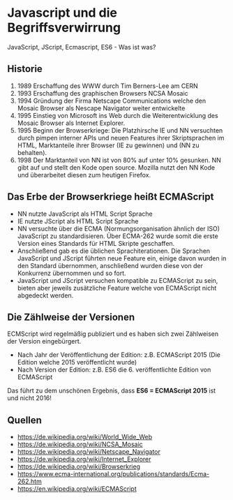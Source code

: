 # Javascript und die Begriffsverwirrung

JavaScript, JScript, Ecmascript, ES6 - Was ist was?

## Historie

1. 1989 Erschaffung des WWW durch Tim Berners-Lee am CERN
2. 1993 Erschaffung des graphischen Browsers NCSA Mosaic
3. 1994 Gründung der Firma Netscape Communications welche den Mosaic Browser als  Nescape Navigator weiter entwickelte
4. 1995 Einstieg von Microsoft ins Web durch die Weiterentwicklung des Mosaic Browser als Internet Explorer. 
5. 1995 Beginn der Browserkriege: Die Platzhirsche IE und NN versuchten durch pimpen interner APIs und neuen 
   Features ihrer Skriptsprachen im HTML, Marktanteile ihrer Browser (IE zu gewinnen) und (NN zu behalten).
6. 1998 Der Marktanteil von NN ist von 80% auf unter 10% gesunken. NN gibt auf und stellt den Kode open source. 
   Mozilla nutzt den NN Kode und überarbeitet diesen zum heutigen Firefox. 
   
## Das Erbe der Browserkriege heißt ECMAScript

* NN nutzte JavaScript als HTML Script Sprache
* IE nutzte JScript als HTML Script Sprache
* NN versuchte über die ECMA (Normungsorganisation ähnlich der ISO) JavaScript zu standardisieren.
  Über ECMA-262 wurde somit die erste Version eines Standards für HTML Skripte geschaffen. 
* Anschließend gab es die üblichen Sprachiterationen. Die Sprachen JavaScript und JScript führten neue Feature ein,
  einige davon wurden in den Standard übernommen, anschließend wurden diese von der Konkurrenz übernommen und so fort.
* JavaScript und JScript versuchen kompatible zu ECMAScript zu sein, bieten aber jeweils zusätzliche Feature 
  welche von ECMAScript nicht abgedeckt werden. 
  
## Die Zählweise der Versionen
ECMScript wird regelmäßig publiziert und es haben sich zwei Zählweisen der Version eingebürgert.

* Nach Jahr der Veröffentlichung der Edition: z.B. ECMAScript 2015 (Die Edition welche 2015 veröffentlicht wurde)
* Nach Version der Edition: z.B. ES6 die 6. veröffentlichte Edition von  ECMAScript

Das führt zu dem unschönen Ergebnis, dass **ES6 = ECMAScript 2015** ist und nicht 2016!


## Quellen

* https://de.wikipedia.org/wiki/World_Wide_Web
* https://de.wikipedia.org/wiki/NCSA_Mosaic
* https://de.wikipedia.org/wiki/Netscape_Navigator
* https://de.wikipedia.org/wiki/Internet_Explorer
* https://de.wikipedia.org/wiki/Browserkrieg
* https://www.ecma-international.org/publications/standards/Ecma-262.htm
* https://en.wikipedia.org/wiki/ECMAScript


 

